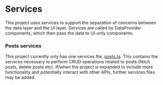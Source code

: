 # Services

This project uses services to support the separation of concerns between the data layer and the UI layer. Services are called by DataProvider components, which then pass the data to UI-only components.

### Posts services

This project currently only has one services file, [posts.ts](../services/posts.ts). This contains the services necessary to perform CRUD operations related to posts (fetch posts, delete posts etc). If/when the project is expanded to include more functionality and potentially interact with other APIs, further services files may be added.
